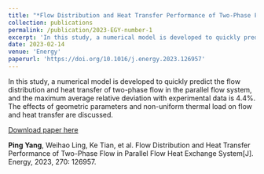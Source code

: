 ```yaml
---
title: "*Flow Distribution and Heat Transfer Performance of Two-Phase Flow in Parallel Flow Heat Exchange System*"
collection: publications
permalink: /publication/2023-EGY-number-1
excerpt: 'In this study, a numerical model is developed to quickly predict the flow distribution and heat transfer of two-phase flow in the parallel flow system, and the maximum average relative deviation with experimental data is 4.4%. The effects of geometric parameters and non-uniform thermal load on flow and heat transfer are discussed. '
date: 2023-02-14
venue: 'Energy'
paperurl: 'https://doi.org/10.1016/j.energy.2023.126957'
---
```

In this study, a numerical model is developed to quickly predict the flow distribution and heat transfer of two-phase flow in the parallel flow system, and the maximum average relative deviation with experimental data is 4.4%. The effects of geometric parameters and non-uniform thermal load on flow and heat transfer are discussed.

[Download paper here](http://Yp12138.github.io/files/Energy-Yangping-2023-final.pdf)

**Ping Yang**, Weihao Ling, Ke Tian, et al. Flow Distribution and Heat Transfer Performance of Two-Phase Flow in Parallel Flow Heat Exchange System[J]. Energy, 2023, 270: 126957.
